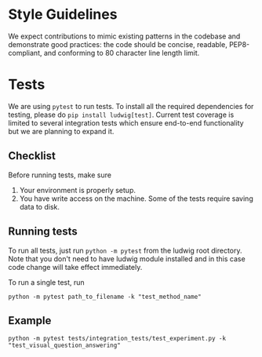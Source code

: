 Style Guidelines
================

We expect contributions to mimic existing patterns in the codebase and demonstrate good practices: the code should be concise, readable, PEP8-compliant, and conforming to 80 character line length limit.

Tests
=====

We are using ```pytest``` to run tests.
To install all the required dependencies for testing, please do `pip install ludwig[test]`.
Current test coverage is limited to several integration tests which ensure end-to-end functionality but we are planning to expand it.

Checklist
---------

Before running tests, make sure
<br>
1. Your environment is properly setup.<br>
2. You have write access on the machine. Some of the tests require saving data to disk.

Running tests
-------------

To run all tests, just run
```python -m pytest``` from the ludwig root directory.
Note that you don't need to have ludwig module installed and in this case
code change will take effect immediately.

To run a single test, run
``` 
python -m pytest path_to_filename -k "test_method_name"
```

Example
-------

```
python -m pytest tests/integration_tests/test_experiment.py -k "test_visual_question_answering"
```